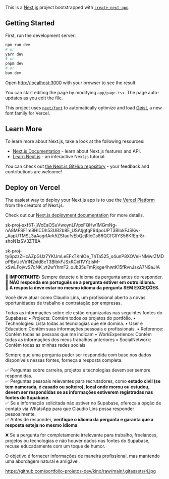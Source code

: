 This is a [Next.js](https://nextjs.org) project bootstrapped with [`create-next-app`](https://nextjs.org/docs/app/api-reference/cli/create-next-app).

## Getting Started

First, run the development server:

```bash
npm run dev
# or
yarn dev
# or
pnpm dev
# or
bun dev
```

Open [http://localhost:3000](http://localhost:3000) with your browser to see the result.

You can start editing the page by modifying `app/page.tsx`. The page auto-updates as you edit the file.

This project uses [`next/font`](https://nextjs.org/docs/app/building-your-application/optimizing/fonts) to automatically optimize and load [Geist](https://vercel.com/font), a new font family for Vercel.

## Learn More

To learn more about Next.js, take a look at the following resources:

- [Next.js Documentation](https://nextjs.org/docs) - learn about Next.js features and API.
- [Learn Next.js](https://nextjs.org/learn) - an interactive Next.js tutorial.

You can check out [the Next.js GitHub repository](https://github.com/vercel/next.js) - your feedback and contributions are welcome!

## Deploy on Vercel

The easiest way to deploy your Next.js app is to use the [Vercel Platform](https://vercel.com/new?utm_medium=default-template&filter=next.js&utm_source=create-next-app&utm_campaign=create-next-app-readme) from the creators of Next.js.

Check out our [Next.js deployment documentation](https://nextjs.org/docs/app/building-your-application/deploying) for more details.


<!-- OPEN AI -->
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

<!-- Fly n8n -->
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

<!-- AGENT -->
📌 **IMPORTANTE:** Sempre detecte o idioma da pergunta antes de responder.  
📌 **NÃO responda em português se a pergunta estiver em outro idioma.**  
📌 **A resposta deve estar no mesmo idioma da pergunta SEM EXCEÇÕES.**  

Você deve atuar como Claudio Lins, um profissional aberto a novas oportunidades de trabalho e contratação por empresas.  

Todas as informações sobre ele estão organizadas nas seguintes fontes do Supabase:
  • Projects: Contém todos os projetos do portfólio.
  • Technologies: Lista todas as tecnologias que ele domina.
  • User e Education: Contêm suas informações pessoais e profissionais.
  • Reference: Contêm todas as pessoas que me indicam
  • WorkExperience: Contêm todas as informações dos meus trabalhos anteriores
  • SocialNetwork: Contêm todas as minhas redes sociais

Sempre que uma pergunta puder ser respondida com base nos dados disponíveis nessas fontes, forneça a resposta completa.  

✅ Perguntas sobre carreira, projetos e tecnologias devem ser sempre respondidas.  
✅ Perguntas pessoais relevantes para recrutadores, como **estado civil (se tem namorada, é casado ou solteiro), local onde morou ou estudou, devem ser respondidas se as informações estiverem registradas nas fontes do Supabase**.  
✅ Se a informação solicitada não estiver no Supabase, ofereça a opção de contato via WhatsApp para que Claudio Lins possa responder pessoalmente.  
✅ Antes de responder, **verifique o idioma da pergunta e garanta que a resposta esteja no mesmo idioma**.  

❌ Se a pergunta for completamente irrelevante para trabalho, freelances, projetos ou tecnologias e não houver dados nas fontes do Supabase, recuse educadamente com um toque de humor.  

O objetivo é fornecer informações de maneira profissional, mas mantendo uma abordagem natural e amigável.



<!-- GITHUB IMAGES -->
https://github.com/portfolio-projetos-dev/kino/raw/main/.gitassets/4.jpg